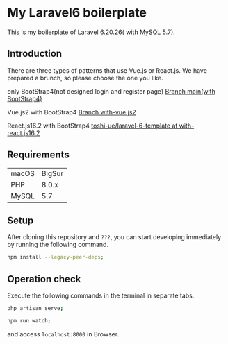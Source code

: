 <!-- ## License

The Laravel framework is open-sourced software licensed under the [MIT license](https://opensource.org/licenses/MIT). -->
# My Laravel6 boilerplate

This is my boilerplate of Laravel 6.20.26( with MySQL 5.7).

## Introduction

There are three types of patterns that use Vue.js or React.js.
We have prepared a brunch, so please choose the one you like.

only BootStrap4(not designed login and register page)
[Branch main(with BootStrap4)](https://github.com/toshi-ue/laravel-6-template)

Vue.js2 with BootStrap4
[Branch with-vue.js2](https://github.com/toshi-ue/laravel-6-template/tree/with-vue.js2)

React.js16.2 with BootStrap4
[toshi-ue/laravel-6-template at with-react.js16.2](https://github.com/toshi-ue/laravel-6-template/tree/with-react.js16.2)

<!-- ## Preinstalled Packages

for Laravel
|||
|---------|----------|
| doctrine/dbal| 2.* | -->

## Requirements

|||
---------|----------|
macOS | BigSur |
PHP |8.0.x|
MySQL|5.7|

## Setup

After cloning this repository and `???`, you can start developing immediately by running the following command.

```bash
npm install --legacy-peer-deps;
```

## Operation check

Execute the following commands in the terminal in separate tabs.

```bash
php artisan serve;
```

```bash
npm run watch;
```

and access `localhost:8000` in Browser.

<!-- [Laravel 6系でmake:authを使う方法 - Qiita](https://qiita.com/rei67/items/d6d0f5f6e58edbb17c09) -->
